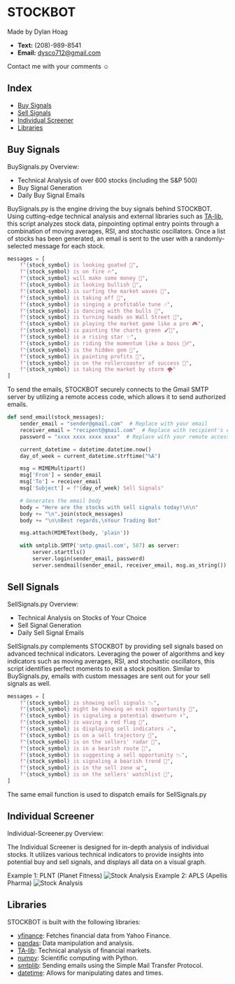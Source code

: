 # STOCKBOT

Made by Dylan Hoag
- **Text:** (208)-989-8541
- **Email:** dysco712@gmail.com

Contact me with your comments ☺

## Index

- [Buy Signals](#buy-signals)
- [Sell Signals](#sell-signals)
- [Individual Screener](#individual-screener)
- [Libraries](#libraries)


## Buy Signals

BuySignals.py Overview:

- Technical Analysis of over 600 stocks (including the S&P 500)
- Buy Signal Generation
- Daily Buy Signal Emails

BuySignals.py is the engine driving the buy signals behind STOCKBOT. Using cutting-edge technical analysis and external libraries such as [TA-lib](https://ta-lib.org/), this script analyzes stock data, pinpointing optimal entry points through a combination of moving averages, RSI, and stochastic oscillators. Once a list of stocks has been generated, an email is sent to the user with a randomly-selected message for each stock.

```python
messages = [
    f"{stock_symbol} is looking goated 🐐",
    f"{stock_symbol} is on fire 🔥",
    f"{stock_symbol} will make some money 💸",
    f"{stock_symbol} is looking bullish 🐂",
    f"{stock_symbol} is surfing the market waves 🌊",
    f"{stock_symbol} is taking off 🚀",
    f"{stock_symbol} is singing a profitable tune 🎶",
    f"{stock_symbol} is dancing with the bulls 💃",
    f"{stock_symbol} is turning heads on Wall Street 👀",
    f"{stock_symbol} is playing the market game like a pro 🎮",
    f"{stock_symbol} is painting the charts green 🖌️💚",
    f"{stock_symbol} is a rising star ✨",
    f"{stock_symbol} is riding the momentum like a boss 🏄‍♂️",
    f"{stock_symbol} is the hidden gem 💎",
    f"{stock_symbol} is painting profits 🎨",
    f"{stock_symbol} is on the rollercoaster of success 🎢",
    f"{stock_symbol} is taking the market by storm 🌪️"
]
```

To send the emails, STOCKBOT securely connects to the Gmail SMTP server by utilizing a remote access code, which allows it to send authorized emails.

```python
def send_email(stock_messages):
    sender_email = "sender@gmail.com"  # Replace with your email
    receiver_email = "recipent@gmail.com"  # Replace with recipient's email
    password = "xxxx xxxx xxxx xxxx"  # Replace with your remote access code

    current_datetime = datetime.datetime.now()
    day_of_week = current_datetime.strftime("%A")

    msg = MIMEMultipart()
    msg['From'] = sender_email
    msg['To'] = receiver_email
    msg['Subject'] = f"{day_of_week} Sell Signals"

    # Generates the email body
    body = "Here are the stocks with sell signals today!\n\n"
    body += "\n".join(stock_messages)
    body += "\n\nBest regards,\nYour Trading Bot"

    msg.attach(MIMEText(body, 'plain'))

    with smtplib.SMTP('smtp.gmail.com', 587) as server:
        server.starttls()
        server.login(sender_email, password)
        server.sendmail(sender_email, receiver_email, msg.as_string())
```

## Sell Signals

SellSignals.py Overview:

- Technical Analysis on Stocks of Your Choice
- Sell Signal Generation
- Daily Sell Signal Emails

SellSignals.py complements STOCKBOT by providing sell signals based on advanced technical indicators. Leveraging the power of algorithms and key indicators such as moving averages, RSI, and stochastic oscillators, this script identifies perfect moments to exit a stock position. Similar to BuySignals.py, emails with custom messages are sent out for your sell signals as well.

```python
messages = [
    f"{stock_symbol} is showing sell signals 📉",
    f"{stock_symbol} might be showing an exit opportunity 🚪",
    f"{stock_symbol} is signaling a potential downturn ⬇️",
    f"{stock_symbol} is waving a red flag 🚩",
    f"{stock_symbol} is displaying sell indicators ⚠️",
    f"{stock_symbol} is on a sell trajectory 🔻",
    f"{stock_symbol} is on the sellers' radar 🚨",
    f"{stock_symbol} is in a bearish route 🐻",
    f"{stock_symbol} is suggesting a sell opportunity 📉",
    f"{stock_symbol} is signaling a bearish trend 🐾",
    f"{stock_symbol} is in the sell zone 📊",
    f"{stock_symbol} is on the sellers' watchlist 🚨",
]
```
The same email function is used to dispatch emails for SellSignals.py


## Individual Screener

Individual-Screener.py Overview:

The Individual Screener is designed for in-depth analysis of individual stocks. It utilizes various technical indicators to provide insights into potential buy and sell signals, and displays all data on a visual graph.

Example 1: PLNT (Planet Fitness)
![Stock Analysis](https://i.ibb.co/4WwdH2K/plnt.png)
Example 2: APLS (Apellis Pharma)
![Stock Analysis](https://i.ibb.co/KLPg18K/apls.png)

## Libraries
STOCKBOT is built with the following libraries:

- [yfinance](https://pypi.org/project/yfinance/): Fetches financial data from Yahoo Finance.
- [pandas](https://pandas.pydata.org/): Data manipulation and analysis.
- [TA-lib](https://ta-lib.org/): Technical analysis of financial markets.
- [numpy](https://numpy.org/): Scientific computing with Python.
- [smtplib](https://docs.python.org/3/library/smtplib.html): Sending emails using the Simple Mail Transfer Protocol.
- [datetime](https://docs.python.org/3/library/datetime.html): Allows for manipulating dates and times.


